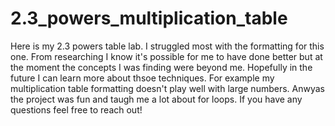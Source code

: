 # 2.3_powers_multiplication_table

Here is my 2.3 powers table lab. I struggled most with the formatting for this one. 
From researching I know it's possible for me to have done better but at the moment the 
concepts I was finding were beyond me. Hopefully in the future I can learn more about thsoe 
techniques. For example my multiplication table formatting doesn't play well with large numbers. 
Anwyas the project was fun and taugh me a lot about for loops. If you have any questions feel 
free to reach out!
